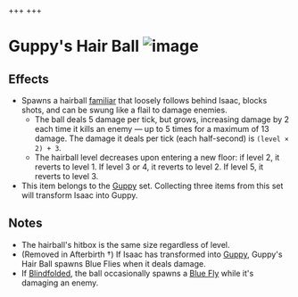 +++
+++

 # Guppy's Hair Ball ![image](/image/Guppy%27s_Hair_Ball.png) 


Effects
---------


* Spawns a hairball [familiar](/wiki/Familiar "Familiar") that loosely follows behind Isaac, blocks shots, and can be swung like a flail to damage enemies.
	+ The ball deals 5 damage per tick, but grows, increasing damage by 2 each time it kills an enemy — up to 5 times for a maximum of 13 damage. The damage it deals per tick (each half-second) is `(level × 2) + 3`.
	+ The hairball level decreases upon entering a new floor: if level 2, it reverts to level 1. If level 3 or 4, it reverts to level 2. If level 5, it reverts to level 3.
* This item belongs to the [Guppy](/wiki/Guppy "Guppy") set. Collecting three items from this set will transform Isaac into Guppy.


Notes
-------


* The hairball's hitbox is the same size regardless of level.
* (Removed in Afterbirth †) If Isaac has transformed into [Guppy](/wiki/Guppy "Guppy"), Guppy's Hair Ball spawns Blue Flies when it deals damage.
* If [Blindfolded](/wiki/Blindfolded "Blindfolded"), the ball occasionally spawns a [Blue Fly](/wiki/Blue_Fly "Blue Fly") while it's damaging an enemy.


